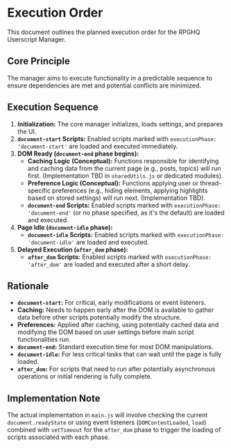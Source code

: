 # Execution Order

This document outlines the planned execution order for the RPGHQ Userscript Manager.

## Core Principle

The manager aims to execute functionality in a predictable sequence to ensure dependencies are met and potential conflicts are minimized.

## Execution Sequence

1.  **Initialization:** The core manager initializes, loads settings, and prepares the UI.
2.  **`document-start` Scripts:** Enabled scripts marked with `executionPhase: 'document-start'` are loaded and executed immediately.
3.  **DOM Ready (`document-end` phase begins):**
    - **Caching Logic (Conceptual):** Functions responsible for identifying and caching data from the current page (e.g., posts, topics) will run first. (Implementation TBD in `sharedUtils.js` or dedicated modules).
    - **Preference Logic (Conceptual):** Functions applying user or thread-specific preferences (e.g., hiding elements, applying highlights based on stored settings) will run next. (Implementation TBD).
    - **`document-end` Scripts:** Enabled scripts marked with `executionPhase: 'document-end'` (or no phase specified, as it's the default) are loaded and executed.
4.  **Page Idle (`document-idle` phase):**
    - **`document-idle` Scripts:** Enabled scripts marked with `executionPhase: 'document-idle'` are loaded and executed.
5.  **Delayed Execution (`after_dom` phase):**
    - **`after_dom` Scripts:** Enabled scripts marked with `executionPhase: 'after_dom'` are loaded and executed after a short delay.

## Rationale

- **`document-start`:** For critical, early modifications or event listeners.
- **Caching:** Needs to happen early after the DOM is available to gather data before other scripts potentially modify the structure.
- **Preferences:** Applied after caching, using potentially cached data and modifying the DOM based on user settings before main script functionalities run.
- **`document-end`:** Standard execution time for most DOM manipulations.
- **`document-idle`:** For less critical tasks that can wait until the page is fully loaded.
- **`after_dom`:** For scripts that need to run after potentially asynchronous operations or initial rendering is fully complete.

## Implementation Note

The actual implementation in `main.js` will involve checking the current `document.readyState` or using event listeners (`DOMContentLoaded`, `load`) combined with `setTimeout` for the `after_dom` phase to trigger the loading of scripts associated with each phase.
